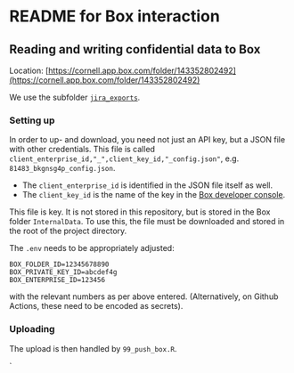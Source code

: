 # README for  Box interaction


## Reading and writing confidential data to Box

Location: [https://cornell.app.box.com/folder/143352802492](https://cornell.app.box.com/folder/143352802492)

We use the subfolder [`jira_exports`](https://cornell.app.box.com/folder/235801403908).

### Setting up

In order to up- and download, you need not just an API key, but a JSON file with other credentials. This file is called `client_enterprise_id,"_",client_key_id,"_config.json"`, e.g. `81483_bkgnsg4p_config.json`. 

- The `client_enterprise_id` is identified in the JSON file itself as well. 
- The `client_key_id` is the name of the key in the [Box developer console](https://cornell.app.box.com/developers/console/app/1590771/configuration). 

This file is key. It is not stored in this repository, but is stored in the Box folder `InternalData`. To use this, the file must be downloaded and stored in the root of the project directory.

The `.env`  needs to be appropriately adjusted:

```dotenv
BOX_FOLDER_ID=12345678890
BOX_PRIVATE_KEY_ID=abcdef4g
BOX_ENTERPRISE_ID=123456
```

with the relevant numbers as per above entered. (Alternatively, on Github Actions, these need to be encoded as secrets).

### Uploading

The upload is then handled by `99_push_box.R`. 

`